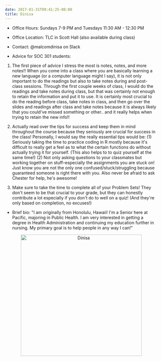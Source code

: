 ```yaml
---
date: 2017-01-31T09:41:25-08:00
title: Dinisa
---
```


- Office Hours:  Sundays 7-9 PM and Tuesdays 11:30 AM - 12:30 PM
- Office Location:  TLC in Scott Hall (also available during class)
- Contact: @malcomdinisa on Slack

- Advice for SOC 301 students: 

1. The first piece of advice I stress the most is notes, notes, and more notes!! When you come into a class where you are basically learning a new language (or a computer language might I say), it is not only important to do the readings but also to take notes during and post-class sessions. Through the first couple weeks of class, I would do the readings and take notes during class, but that was certainly not enough to retain the information and put it to use. It is certainly most crucial to do the reading before class, take notes in class, and then go over the slides and readings after class and take notes because it is always likely that you could've missed something or other.. and it really helps when trying to retain the new info!!

2. Actually read over the tips for success and keep them in mind throughout the course because they seriously are crucial for success in the class! Personally, I would say the really essential tips would be:
(1) Seriously taking the time to practice coding in R mostly because it's difficult to really get a feel as to what the certain functions do without actually trying it for yourself. (This also helps to  to quiz yourself at the same time!)
(2) Not only asking questions to your classmates but working together on stuff–especially the assignments you are stuck on! Just know you are not the only one confused/stuck/struggling because guaranteed someone is right there with you. Also never be afraid to ask Chester for help, he's awesome!

3. Make sure to take the time to complete all of your Problem Sets! They don't seem to be that crucial to your grade, but they can honestly contribute a lot especially if you don't do to well on a quiz! (And they're only based on completion, no excuses!)

- Brief bio:  "I am originally from Honolulu, Hawaii! I'm a Senior here at Pacific, majoring in Public Health. I am very interested in getting a degree in Health Administration and continuing my education further in nursing. My primary goal is to help people in any way I can!"  

<p style="text-align:center;"><img src="http://ismayc.github.io/soc301_s2017/img/dinisa.jpg" alt="Dinisa" style="width:400px"></p>